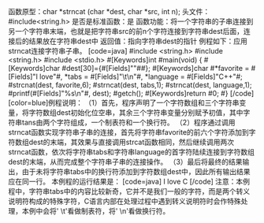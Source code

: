 函数原型：char *strncat (char *dest, char *src, int n);
头文件：#include<string.h>
是否是标准函数：是
函数功能：将一个字符串的子串连接到另一个字符串末端，也就是把字符串src的前n个字符连接到字符串dest后面，连接后的结果放在字符串dest中
返回值：指向字符串dest的指针
例程如下：应用strncat连接字符串子串。
[code=java]
#include <string.h> 
#include <string.h> 
#include <stdio.h> 
#[Keywords]int #main(void) 
{ 
    #[Keywords]char #dest[30]={#[Fields]""##};
    #[Keywords]char #*favorite = #[Fields]"I love"#, *tabs = #[Fields]"\t\n"#, *language = #[Fields]"C++"#;
    #strcnat(dest, favorite,6);
    #strncat(dest, tabs,1);
    #strncat(dest, language,1);
    #printf(#[Fields]"%s\n"#, dest);
    #getch();
    #[Keywords]return #0;
#}
[/code]
[color=blue]例程说明：
（1）首先，程序声明了一个字符数组和三个字符串变量，将字符数组dest初始化位空串，其余三个字符串变量分别赋予初值，其中字符串tans由两个字符组成，一个制表符和一个换行符。
（2）程序通过调用strncat函数实现字符串子串的连接，首先将字符串favorite的前六个字符添加到字符数组dest的末端，其效果与直接调用strcat函数相同，然后继续调用两次strncat函数，依次将字符串tabs和字符串language的首字符陆续连接到字符数组dest的末端，从而完成整个字符串子串的连接操作。
（3）最后将最终的结果输出，由于未将字符串tabs中的换行符添加到字符数组dest中，因此所有输出结果应在同一行。
本例程的运行结果是：
[code=java]
I love	C
[/code]
注意：本例程中，字符串tabs中的内容比较新奇，它并不是我们一般的字符，而是两个转义说明符构成的特殊字符，C语言内部在处理过程中遇到转义说明符时会作特殊处理，本例中会将' \t'看做制表符，将' \n'看做换行符。